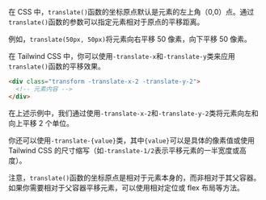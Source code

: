 在 CSS 中，`translate()`函数的坐标原点默认是元素的左上角（0,0）点。通过`translate()`函数的参数可以指定元素相对于原点的平移距离。

例如，`translate(50px, 50px)`将元素向右平移 50 像素，向下平移 50 像素。

在 Tailwind CSS 中，你可以使用`-translate-x`和`-translate-y`类来应用`translate()`函数的平移效果。

```html
<div class="transform -translate-x-2 -translate-y-2">
  <!-- 元素内容 -->
</div>
```

在上述示例中，我们通过使用`-translate-x-2`和`-translate-y-2`类将元素向左和向上平移 2 个单位。

你还可以使用`-translate-{value}`类，其中`{value}`可以是具体的像素值或使用 Tailwind CSS 的尺寸缩写（如`-translate-1/2`表示平移元素的一半宽度或高度）。

注意，`translate()`函数的坐标原点是相对于元素本身的，而非相对于其父容器。如果你需要相对于父容器平移元素，可以使用相对定位或 flex 布局等方法。